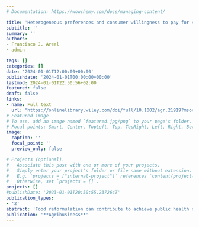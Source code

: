 ```yaml
---
# Documentation: https://wowchemy.com/docs/managing-content/

title: 'Heterogeneous preferences and consumer willingness to pay for vitamin D fortification of eggs'
subtitle: ''
summary: ''
authors:
- Francisco J. Areal 
- admin

tags: []
categories: []
date: '2024-01-01T12:00:00+00:00'
publishdate: '2024-01-01T00:00:00+00:00'
lastmod: 2024-01-01T22:50:56+02:00
featured: false
draft: false
links: 
- name: Full text
  url: "https://onlinelibrary.wiley.com/doi/full/10.1002/agr.21919?msockid=1bb123824c5b688819ae36db4de069dc"
# Featured image
# To use, add an image named `featured.jpg/png` to your page's folder.
# Focal points: Smart, Center, TopLeft, Top, TopRight, Left, Right, BottomLeft, Bottom, BottomRight.
image:
  caption: ''
  focal_point: ''
  preview_only: false

# Projects (optional).
#   Associate this post with one or more of your projects.
#   Simply enter your project's folder or file name without extension.
#   E.g. `projects = ["internal-project"]` references `content/project/deep-learning/index.md`.
#   Otherwise, set `projects = []`.
projects: []
#publishDate: '2023-01-01T20:50:55.237264Z'
publication_types: 
- '2'
abstract: 'Food reformulation can contribute to achieve public health objectives by facilitating access to healthy and sustainable food choices to consumers. Vitamin D is an important micronutrient that contributes to calcium absorption and bone health. Low vitamin D levels may lead to having a higher risk of poor bone and muscle for human health. In this manuscript we investigated, for the first time, United Kingdom consumer willingness to pay (WTP), and heterogeneity preferences for vitamin D fortification of eggs. We used a choice experiment (CE) involving several hypothetical egg products (i.e., pack of 10 eggs) that vary across three attributes levels such as production method (i.e., Cage, Barn, Free‐range, and Organic), vitamin (i.e., no information or by reporting on the pack the claim “Vitamin D added”), and price (i.e., £0.80/pack, £1.90/pack, £3.00/pack, and £4.10/pack). Results suggest that, although on average consumers prefer low‐price eggs produced using the free‐range production method and the information about vitamin D fortification does not affect their valuation, there is a significant preference heterogeneity in consumer preferences associated with animal welfare, environment, health, and price attributes. Particularly, there is a significant preference heterogeneity towards the purchasing of eggs produced using the barn production method. Furthermore, we found that consumer preferences for vitamin D fortification of eggs is affected by consumers age and the price of eggs. These findings provide useful insights into the psychology of consumer acceptance and attitudes that can be used in communicating the nature of the fortified vitamin D eggs to the public. They also have important implications for future labeling policies and marketing strategies of egg industry.'
publication: '**Agribusiness**'
---
```

